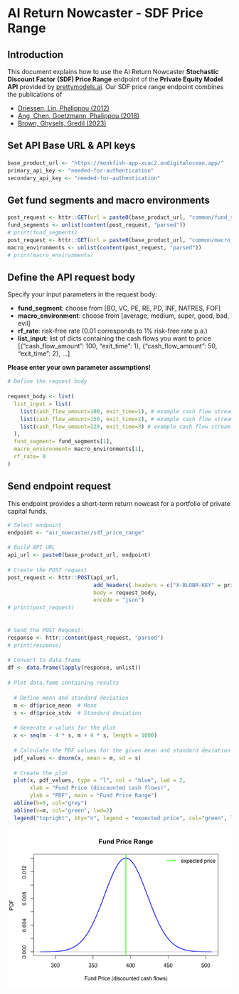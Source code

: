 AI Return Nowcaster - SDF Price Range
================

## Introduction

This document explains how to use the AI Return Nowcaster **Stochastic
Discount Factor (SDF) Price Range** endpoint of the **Private Equity
Model API** provided by [prettymodels.ai](https://prettymodels.ai). Our
SDF price range endpoint combines the publications of

- [Driessen, Lin, Phalippou
  (2012)](https://doi.org/10.1017/S0022109012000221)
- [Ang, Chen, Goetzmann, Phalippou
  (2018)](https://doi.org/10.1111/jofi.12688)
- [Brown, Ghysels, Gredil (2023)](https://doi.org/10.1093/rfs/hhac045)

## Set API Base URL & API keys

``` r
base_product_url <- "https://monkfish-app-xcac2.ondigitalocean.app/"
primary_api_key <- "needed-for-authentication"
secondary_api_key <- "needed-for-authentication"
```

## Get fund segments and macro environments

``` r
post_request <- httr::GET(url = paste0(base_product_url, "common/fund_segments"))
fund_segments <- unlist(content(post_request, "parsed"))
# print(fund_segments)
post_request <- httr::GET(url = paste0(base_product_url, "common/macro_environments"))
macro_environments <- unlist(content(post_request, "parsed"))
# print(macro_environments)
```

## Define the API request body

Specify your input parameters in the request body:

- **fund_segment**: choose from \[BO, VC, PE, RE, PD, INF, NATRES, FOF\]
- **macro_environment**: choose from \[average, medium, super, good,
  bad, evil\]
- **rf_rate**: risk-free rate (0.01 corresponds to 1% risk-free rate
  p.a.)
- **list_input**: list of dicts containing the cash flows you want to
  price \[{“cash_flow_amount”: 100, “exit_time”: 1},
  {“cash_flow_amount”: 50, “exit_time”: 2}, …\]

**Please enter your own parameter assumptions!**

``` r
# Define the request body

request_body <- list(
  list_input = list(
    list(cash_flow_amount=100, exit_time=1), # example cash flow stream
    list(cash_flow_amount=150, exit_time=2), # example cash flow stream
    list(cash_flow_amount=220, exit_time=3) # example cash flow stream
  ),
  fund_segment= fund_segments[1],
  macro_environment= macro_environments[1],
  rf_rate= 0
)
```

## Send endpoint request

This endpoint provides a short-term return nowcast for a portfolio of
private capital funds.

``` r
# Select endpoint
endpoint <- "air_nowcaster/sdf_price_range"

# Build API URL
api_url <- paste0(base_product_url, endpoint)

# Create the POST request
post_request <- httr::POST(api_url,
                           add_headers(.headers = c("X-BLOBR-KEY" = primary_api_key)),
                           body = request_body,
                           encode = "json")
# print(post_request)


# Send the POST Request:
response <- httr::content(post_request, "parsed")
# print(response)

# Convert to data.frame
df <- data.frame(lapply(response, unlist))

# Plot data.fame containing results

  # Define mean and standard deviation
  m <- df$price_mean  # Mean
  s <- df$price_stdv  # Standard deviation
  
  # Generate x-values for the plot
  x <- seq(m - 4 * s, m + 4 * s, length = 1000)
  
  # Calculate the PDF values for the given mean and standard deviation
  pdf_values <- dnorm(x, mean = m, sd = s)
  
  # Create the plot
  plot(x, pdf_values, type = "l", col = "blue", lwd = 2,
       xlab = "Fund Price (discounted cash flows)", 
       ylab = "PDF", main = "Fund Price Range")
  abline(h=0, col="grey")
  abline(v=m, col="green", lwd=2)
  legend("topright", bty="n", legend = "expected price", col="green", lwd=2, lty=1)
```

![](sdf_price_range_files/figure-gfm/send%20endpoint%20request-1.png)<!-- -->
